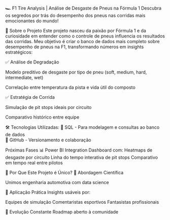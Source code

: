 🏎️ F1 Tire Analysis | Análise de Desgaste de Pneus na Fórmula 1
Descubra os segredos por trás do desempenho dos pneus nas corridas mais emocionantes do mundo!

🌟 Sobre o Projeto
Este projeto nasceu da paixão por Fórmula 1 e da curiosidade em entender como o controle de pneus influencia os resultados das corridas. 
Meu objetivo é criar o banco de dados mais completo sobre desempenho de pneus na F1, transformando números em insights estratégicos:

✅ Análise de Degradação

Modelo preditivo de desgaste por tipo de pneu (soft, medium, hard, intermediate, wet)

Correlação entre temperatura da pista e vida útil do composto

✅ Estratégia de Corrida

Simulação de pit stops ideais por circuito

Comparativo histórico entre equipe

🛠️ Tecnologias Utilizadas:
🎲 SQL - Para modelagem e consultas ao banco de dados  
🔗 GitHub - Versionamento e colaboração  

Próximas Fases
📊 Power BI Integration
Dashboard com:
Heatmaps de desgaste por circuito
Linha do tempo interativa de pit stops
Comparativo em tempo real entre pilotos

🌟 Por Que Este Projeto é Único?
🔬 Abordagem Científica

Unimos engenharia automotiva com data science

📱 Aplicação Prática
Insights usáveis por:

Equipes de simulação
Comentaristas esportivos
Fantasistas profissionais

🔄 Evolução Constante
Roadmap aberto à comunidade
